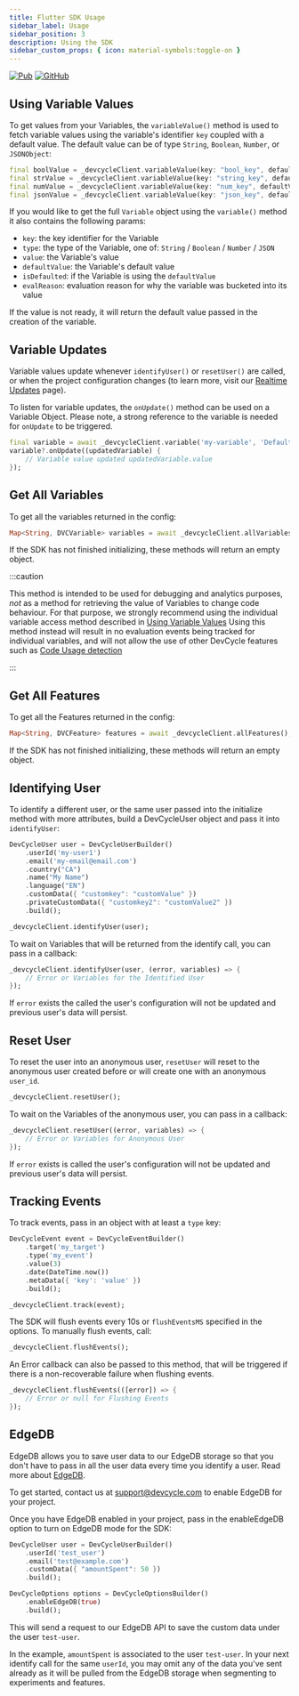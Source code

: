 ```yaml
---
title: Flutter SDK Usage
sidebar_label: Usage
sidebar_position: 3
description: Using the SDK
sidebar_custom_props: { icon: material-symbols:toggle-on }
---
```


[![Pub](https://img.shields.io/pub/v/devcycle_flutter_client_sdk)](https://img.shields.io/pub/v/devcycle_flutter_client_sdk)
[![GitHub](https://img.shields.io/github/stars/devcyclehq/flutter-client-sdk.svg?style=social&label=Star&maxAge=2592000)](https://github.com/devcyclehq/flutter-client-sdk)

[//]: # (wizard-evaluate-start)

## Using Variable Values

To get values from your Variables, the `variableValue()` method is used to fetch variable values using
the variable's identifier `key` coupled with a default value. The default value can be of type
`String`, `Boolean`, `Number`, or `JSONObject`:

```dart
final boolValue = _devcycleClient.variableValue(key: "bool_key", defaultValue: false);
final strValue = _devcycleClient.variableValue(key: "string_key", defaultValue: "default");
final numValue = _devcycleClient.variableValue(key: "num_key", defaultValue: 4);
final jsonValue = _devcycleClient.variableValue(key: "json_key", defaultValue: { "key": "value" });
```
[//]: # (wizard-evaluate-end)


If you would like to get the full `Variable` object using the `variable()` method it also contains the following params:

- `key`: the key identifier for the Variable
- `type`: the type of the Variable, one of: `String` / `Boolean` / `Number` / `JSON`
- `value`: the Variable's value
- `defaultValue`: the Variable's default value
- `isDefaulted`: if the Variable is using the `defaultValue`
- `evalReason`: evaluation reason for why the variable was bucketed into its value

If the value is not ready, it will return the default value passed in the creation of the variable.

## Variable Updates

Variable values update whenever `identifyUser()` or `resetUser()` are called,
or when the project configuration changes (to learn more, visit our [Realtime Updates](/sdk/features#realtime-updates) page).

To listen for variable updates, the `onUpdate()` method can be used on a Variable Object.
Please note, a strong reference to the variable is needed for `onUpdate` to be triggered.

```dart
final variable = await _devcycleClient.variable('my-variable', 'Default Value');
variable?.onUpdate((updatedVariable) {
    // Variable value updated updatedVariable.value
});
```

## Get All Variables

To get all the variables returned in the config:

```dart
Map<String, DVCVariable> variables = await _devcycleClient.allVariables();
```

If the SDK has not finished initializing, these methods will return an empty object.

:::caution

This method is intended to be used for debugging and analytics purposes, *not* as a method for retrieving the value of Variables to change code behaviour.
For that purpose, we strongly recommend using the individual variable access method described in [Using Variable Values](#using-variable-values)
Using this method instead will result in no evaluation events being tracked for individual variables, and will not allow the use
of other DevCycle features such as [Code Usage detection](/integrations/github/feature-usage-action)

:::

## Get All Features

To get all the Features returned in the config:

```dart
Map<String, DVCFeature> features = await _devcycleClient.allFeatures();
```

If the SDK has not finished initializing, these methods will return an empty object.

## Identifying User

To identify a different user, or the same user passed into the initialize method with more attributes,
build a DevCycleUser object and pass it into `identifyUser`:

```dart
DevCycleUser user = DevCycleUserBuilder()
    .userId('my-user1')
    .email('my-email@email.com')
    .country("CA")
    .name("My Name")
    .language("EN")
    .customData({ "customkey": "customValue" })
    .privateCustomData({ "customkey2": "customValue2" })
    .build();

_devcycleClient.identifyUser(user);
```

To wait on Variables that will be returned from the identify call, you can pass in a callback:

```dart
_devcycleClient.identifyUser(user, (error, variables) => {
    // Error or Variables for the Identified User
});
```

If `error` exists the called the user's configuration will not be updated and previous user's data will persist.

## Reset User

To reset the user into an anonymous user, `resetUser` will reset to the anonymous user created before
or will create one with an anonymous `user_id`.

```dart
_devcycleClient.resetUser();
```

To wait on the Variables of the anonymous user, you can pass in a callback:

```dart
_devcycleClient.resetUser((error, variables) => {
    // Error or Variables for Anonymous User
});
```

If `error` exists is called the user's configuration will not be updated and previous user's data will persist.

## Tracking Events

To track events, pass in an object with at least a `type` key:

```dart
DevCycleEvent event = DevCycleEventBuilder()
    .target('my_target')
    .type('my_event')
    .value(3)
    .date(DateTime.now())
    .metaData({ 'key': 'value' })
    .build();

_devcycleClient.track(event);
```

The SDK will flush events every 10s or `flushEventsMS` specified in the options. To manually flush events, call:

```dart
_devcycleClient.flushEvents();
```

An Error callback can also be passed to this method, that will be triggered if there is a non-recoverable failure when flushing events.

```dart
_devcycleClient.flushEvents(([error]) => {
    // Error or null for Flushing Events
});
```

## EdgeDB

EdgeDB allows you to save user data to our EdgeDB storage so that you don't have to pass in all the user data every time you identify a user.
Read more about [EdgeDB](/platform/feature-flags/targeting/edgedb).

To get started, contact us at support@devcycle.com to enable EdgeDB for your project.

Once you have EdgeDB enabled in your project, pass in the enableEdgeDB option to turn on EdgeDB mode for the SDK:

```dart
DevCycleUser user = DevCycleUserBuilder()
    .userId('test_user')
    .email('test@example.com')
    .customData({ "amountSpent": 50 })
    .build();

DevCycleOptions options = DevCycleOptionsBuilder()
    .enableEdgeDB(true)
    .build();
```

This will send a request to our EdgeDB API to save the custom data under the user `test-user`.

In the example, `amountSpent` is associated to the user `test-user`. In your next identify call for the same `userId`,
you may omit any of the data you've sent already as it will be pulled from the EdgeDB storage when segmenting to experiments and features.
